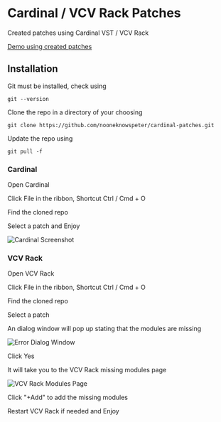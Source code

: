 # Cardinal / VCV Rack Patches

Created patches using Cardinal VST / VCV Rack

[Demo using created patches](https://soundcloud.com/nooneknowspeter/epilogue)

## Installation

Git must be installed, check using
```
git --version
```

Clone the repo in a directory of your choosing
```
git clone https://github.com/nooneknowspeter/cardinal-patches.git
```

Update the repo using
```
git pull -f
```

### Cardinal

Open Cardinal

Click File in the ribbon, Shortcut Ctrl / Cmd + O

Find the cloned repo

Select a patch and Enjoy

![Cardinal Screenshot](https://i.imgur.com/X7p3Huw.png)

### VCV Rack

Open VCV Rack

Click File in the ribbon, Shortcut Ctrl / Cmd + O

Find the cloned repo

Select a patch

An dialog window will pop up stating that the modules are missing

![Error Dialog Window](https://i.imgur.com/RbDiB0i.png)

Click Yes

It will take you to the VCV Rack missing modules page

![VCV Rack Modules Page](https://i.imgur.com/2QsYPHE.png)

Click "+Add" to add the missing modules

Restart VCV Rack if needed and Enjoy
